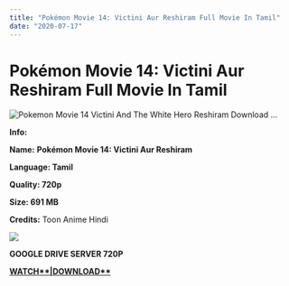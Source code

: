 ```yaml
---
title: "Pokémon Movie 14: Victini Aur Reshiram Full Movie In Tamil"
date: "2020-07-17"
---
```


# Pokémon Movie 14: Victini Aur Reshiram Full Movie In Tamil

![Pokemon Movie 14 Victini And The White Hero Reshiram Download ...](https://raretoonsindia.com/wp-content/uploads/2020/02/Pokemon-Movie-14-Victini-and-the-White-Hero-Reshiram-Download-hindi-990x557.jpg)

**Info:**

**Name:** **Pokémon Movie 14: Victini Aur Reshiram**

**Language: Tamil**

**Quality: 720p**

**Size: 691 MB**

**Credits:** Toon Anime Hindi

![](https://m.media-amazon.com/images/M/MV5BYjVhNDY4NzMtNjkyOC00M2NhLTkzYzYtMTI1NGFlMzEzNmU2XkEyXkFqcGdeQXVyMzM4MjM0Nzg@._V1_UY1200_CR108,0,630,1200_AL_.jpg)

**GOOGLE DRIVE SERVER 720P**

**[**WATCH****|DOWNLOAD**](https://gplinks.co/MsQX8Qx2)**

